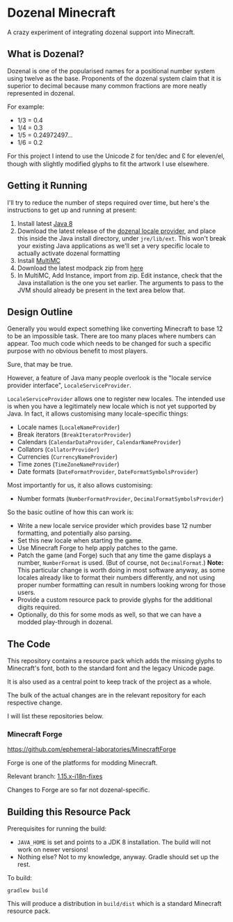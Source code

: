 Dozenal Minecraft
=================

A crazy experiment of integrating dozenal support into Minecraft.

What is Dozenal?
----------------

Dozenal is one of the popularised names for a positional number system using twelve
as the base. Proponents of the dozenal system claim that it is superior to decimal
because many common fractions are more neatly represented in dozenal.

For example:

* 1/3 = 0.4
* 1/4 = 0.3
* 1/5 = 0.24972497...
* 1/6 = 0.2

For this project I intend to use the Unicode ↊ for ten/dec and ↋ for eleven/el,
though with slightly modified glyphs to fit the artwork I use elsewhere.


Getting it Running
------------------

I'll try to reduce the number of steps required over time, but here's the instructions
to get up and running at present:

1. Install latest [Java 8](https://www.java.com/en/download/)
2. Download the latest release of the
   [dozenal locale provider](https://github.com/ephemeral-laboratories/dozenal/releases),
   and place this inside the Java install directory, under `jre/lib/ext`.
   This won't break your existing Java applications as we'll set a very specific locale
   to actually activate dozenal formatting
3. Install [MultiMC](https://multimc.org/)
4. Download the latest modpack zip from
   [here](https://github.com/ephemeral-laboratories/dozenal-minecraft/releases)
5. In MultiMC, Add Instance, import from zip. Edit instance, check that the Java installation
   is the one you set earlier. The arguments to pass to the JVM should already be present
   in the text area below that.

Design Outline
--------------

Generally you would expect something like converting Minecraft to base 12 to be an
impossible task. There are too many places where numbers can appear. Too much code
which needs to be changed for such a specific purpose with no obvious benefit to most
players.

Sure, that may be true.

However, a feature of Java many people overlook is the "locale service provider
interface", `LocaleServiceProvider`.

`LocaleServiceProvider` allows one to register new locales. The intended use is when
you have a legitimately new locale which is not yet supported by Java. In fact,
it allows customising many locale-specific things:

* Locale names (`LocaleNameProvider`)
* Break iterators (`BreakIteratorProvider`)
* Calendars (`CalendarDataProvider`, `CalendarNameProvider`)
* Collators (`CollatorProvider`)
* Currencies (`CurrencyNameProvider`)
* Time zones (`TimeZoneNameProvider`)
* Date formats (`DateFormatProvider`, `DateFormatSymbolsProvider`)

Most importantly for us, it also allows customising:

* Number formats (`NumberFormatProvider`, `DecimalFormatSymbolsProvider`)

So the basic outline of how this can work is:

* Write a new locale service provider which provides base 12 number formatting,
  and potentially also parsing.
* Set this new locale when starting the game.
* Use Minecraft Forge to help apply patches to the game.
* Patch the game (and Forge) such that any time the game displays a number,
  `NumberFormat` is used. (But of course, not `DecimalFormat`.)
  **Note:** This particular change is worth doing in most software anyway,
  as some locales already like to format their numbers differently, and not
  using proper number formatting can result in numbers looking wrong for
  those users.
* Provide a custom resource pack to provide glyphs for the additional digits
  required.
* Optionally, do this for some mods as well, so that we can have a modded
  play-through in dozenal.

The Code
--------

This repository contains a resource pack which adds the missing glyphs to
Minecraft's font, both to the standard font and the legacy Unicode page.

It is also used as a central point to keep track of the project as a whole.

The bulk of the actual changes are in the relevant repository for each
respective change.

I will list these repositories below.

### Minecraft Forge

https://github.com/ephemeral-laboratories/MinecraftForge

Forge is one of the platforms for modding Minecraft.

Relevant branch: [1.15.x-i18n-fixes](https://github.com/ephemeral-laboratories/MinecraftForge/tree/1.15.x-i18n-fixes)

Changes to Forge are so far not dozenal-specific.


Building this Resource Pack
---------------------------

Prerequisites for running the build:

* `JAVA_HOME` is set and points to a JDK 8 installation.
  The build will not work on newer versions!
* Nothing else? Not to my knowledge, anyway. Gradle should set up the rest.

To build:

```
gradlew build
```

This will produce a distribution in `build/dist` which is a standard Minecraft resource pack.
